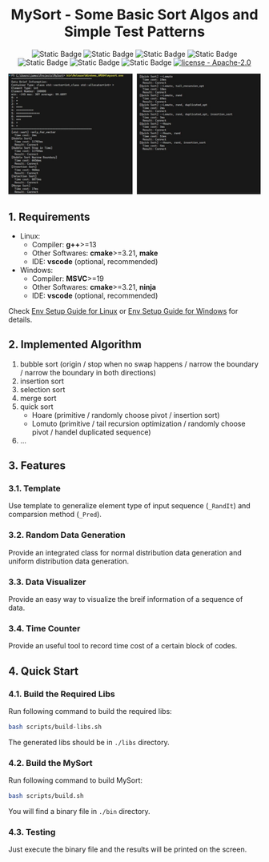 <div align="center">

  <h1> MySort -  Some Basic Sort Algos and Simple Test Patterns </h1>
  
  ![Static Badge](https://img.shields.io/badge/PL%2F0-purple?style=plastic&link=https%3A%2F%2Fgithub.com%2Fjamesnulliu%2FPrettyLazy0%2Fblob%2Fmain%2FLICENSE) ![Static Badge](https://img.shields.io/badge/C%2B%2B-23-blue?style=plastic) ![Static Badge](https://img.shields.io/badge/g%2B%2B-13-blue?style=plastic) ![Static Badge](https://img.shields.io/badge/msvc-19-blue?style=plastic) ![Static Badge](https://img.shields.io/badge/cmake-navy?style=plastic&link=https%3A%2F%2Fgithub.com%2Fjamesnulliu%2FPrettyLazy0%2Fblob%2Fmain%2FLICENSE) ![Static Badge](https://img.shields.io/badge/make-navy?style=plastic&link=https%3A%2F%2Fgithub.com%2Fjamesnulliu%2FPrettyLazy0%2Fblob%2Fmain%2FLICENSE) ![Static Badge](https://img.shields.io/badge/ninja-navy?style=plastic&link=https%3A%2F%2Fgithub.com%2Fjamesnulliu%2FPrettyLazy0%2Fblob%2Fmain%2FLICENSE) [![license - Apache-2.0](https://img.shields.io/badge/license-Apache--2.0-darkgreen?style=plastic)](https://github.com/jamesnulliu/PrettyLazy0/blob/main/LICENSE)

  <img src="docs\imgs\output_example.jpg"></img>

</div>


## 1. Requirements

- Linux:
    - Compiler: **g++**>=13
    - Other Softwares: **cmake**>=3.21, **make**
    - IDE: **vscode** (optional, recommended)
- Windows:
    - Compiler: **MSVC**>=19
    - Other Softwares: **cmake**>=3.21, **ninja**
    - IDE: **vscode** (optional, recommended)

Check [Env Setup Guide for Linux](./docs/Env_Setup_Guide_for_Linux.md) or [Env Setup Guide for Windows](./docs/Env_Setup_Guide_for_Windows.md) for details.

## 2. Implemented Algorithm
1. bubble sort (origin / stop when no swap happens / narrow the boundary / narrow the boundary in both directions)
2. insertion sort
3. selection sort
4. merge sort
5. quick sort
   - Hoare (primitive / randomly choose pivot / insertion sort)
   - Lomuto (primitive / tail recursion optimization / randomly choose pivot / handel duplicated sequence)
6. ...

## 3. Features
### 3.1. Template
Use template to generalize element type of input sequence (`_RandIt`) and comparsion method (`_Pred`).

### 3.2. Random Data Generation
Provide an integrated class for normal distribution data generation and uniform distribution data generation.

### 3.3. Data Visualizer
Provide an easy way to visualize the breif information of a sequence of data.

### 3.4. Time Counter
Provide an useful tool to record time cost of a certain block of codes.

## 4. Quick Start
### 4.1. Build the Required Libs

Run following command to build the required libs:

```bash
bash scripts/build-libs.sh
```

The generated libs should be in `./libs` directory.

### 4.2. Build the MySort

Run following command to build MySort:

```bash
bash scripts/build.sh
```

You will find a binary file in `./bin` directory.

### 4.3. Testing

Just execute the binary file and the results will be printed on the screen.
